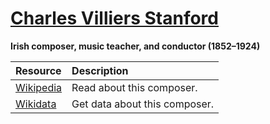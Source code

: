 # [Charles Villiers Stanford][composer]

__Irish composer, music teacher, and conductor (1852–1924)__

[composer]: https://musescore.com/openscore-string-quartets/sets?order=title&text=Stanford,+Charles

Resource | Description
:---|:---
[Wikipedia] | Read about this composer.
[Wikidata] | Get data about this composer.

[Wikipedia]: https://en.wikipedia.org/wiki/Charles_Villiers_Stanford
[Wikidata]: https://www.wikidata.org/wiki/Q368264
